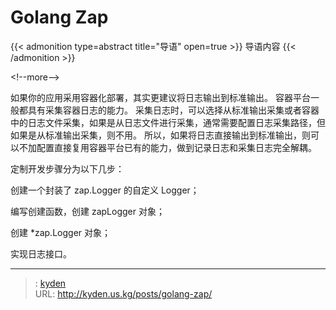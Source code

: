 # Golang Zap


{{&lt; admonition type=abstract title=&#34;导语&#34; open=true &gt;}}
导语内容
{{&lt; /admonition &gt;}}

&lt;!--more--&gt;

如果你的应用采用容器化部署，其实更建议将日志输出到标准输出。
容器平台一般都具有采集容器日志的能力。
采集日志时，可以选择从标准输出采集或者容器中的日志文件采集，如果是从日志文件进行采集，通常需要配置日志采集路径，但如果是从标准输出采集，则不用。
所以，如果将日志直接输出到标准输出，则可以不加配置直接复用容器平台已有的能力，做到记录日志和采集日志完全解耦。

定制开发步骤分为以下几步：

创建一个封装了 zap.Logger 的自定义 Logger；

编写创建函数，创建 zapLogger 对象；

创建 *zap.Logger 对象；

实现日志接口。


---

> : [kyden](https:github.com/kydance)  
> URL: http://kyden.us.kg/posts/golang-zap/  

